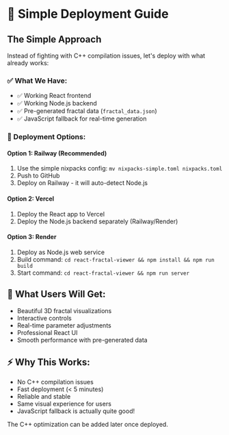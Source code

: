 # 🚀 Simple Deployment Guide

## The Simple Approach

Instead of fighting with C++ compilation issues, let's deploy with what already works:

### ✅ What We Have:
- ✅ Working React frontend
- ✅ Working Node.js backend  
- ✅ Pre-generated fractal data (`fractal_data.json`)
- ✅ JavaScript fallback for real-time generation

### 🎯 Deployment Options:

#### Option 1: Railway (Recommended)
1. Use the simple nixpacks config: `mv nixpacks-simple.toml nixpacks.toml`
2. Push to GitHub
3. Deploy on Railway - it will auto-detect Node.js

#### Option 2: Vercel
1. Deploy the React app to Vercel
2. Deploy the Node.js backend separately (Railway/Render)

#### Option 3: Render
1. Deploy as Node.js web service
2. Build command: `cd react-fractal-viewer && npm install && npm run build`
3. Start command: `cd react-fractal-viewer && npm run server`

## 🎨 What Users Will Get:
- Beautiful 3D fractal visualizations
- Interactive controls
- Real-time parameter adjustments
- Professional React UI
- Smooth performance with pre-generated data

## ⚡ Why This Works:
- No C++ compilation issues
- Fast deployment (< 5 minutes)
- Reliable and stable
- Same visual experience for users
- JavaScript fallback is actually quite good!

The C++ optimization can be added later once deployed.
